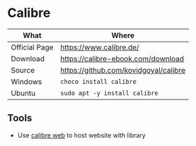 # Calibre

| What          | Where                                   |
|---------------|-----------------------------------------|
| Official Page | <https://www.calibre.de/>               |
| Download      | <https://calibre-ebook.com/download>    |
| Source        | <https://github.com/kovidgoyal/calibre> |
| Windows       | `choco install calibre`                 |
| Ubuntu         | `sudo apt -y install calibre`              |

## Tools

- Use [calibre web](https://github.com/janeczku/calibre-web) to host website with library
